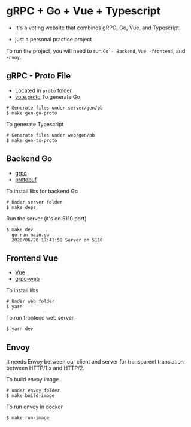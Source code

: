 # gRPC + Go + Vue + Typescript
* It's a voting website that combines gRPC, Go, Vue, and Typescript.
-  just a personal practice project

To run the project, you will need to run `Go - Backend`, `Vue -frontend`, and `Envoy`.

## gRPC - Proto File
* Located in `proto` folder
* [vote.proto](proto/vote.proto)
To generate Go
```
# Generate files under server/gen/pb
$ make gen-go-proto
```
To generate Typescript
```
# Generate files under web/gen/pb
$ make gen-ts-proto
```

## Backend Go
* [grpc](https://github.com/grpc/grpc-go)
* [protobuf](https://github.com/golang/protobuf)

To install libs for backend Go
```
# Under server folder
$ make deps
```
Run the server (it's on 5110 port)
```
$ make dev
  go run main.go
  2020/06/20 17:41:59 Server on 5110

```

## Frontend Vue
* [Vue](https://github.com/vuejs/vue)
* [grpc-web](https://github.com/grpc/grpc-web)

To install libs
```
# Under web folder
$ yarn
```
To run frontend web server
```
$ yarn dev
```
## Envoy
It needs Envoy between our client and server for transparent translation between HTTP/1.x and HTTP/2.

To build envoy image
```
# under envoy folder
$ make build-image
```

To run envoy in docker
```
$ make run-image
```